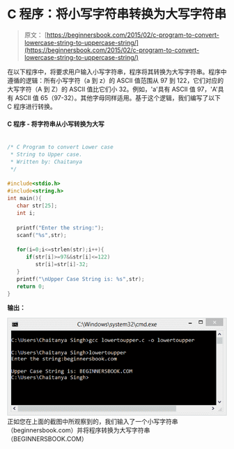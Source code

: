# C 程序：将小写字符串转换为大写字符串

> 原文： [https://beginnersbook.com/2015/02/c-program-to-convert-lowercase-string-to-uppercase-string/](https://beginnersbook.com/2015/02/c-program-to-convert-lowercase-string-to-uppercase-string/)

在以下程序中，将要求用户输入小写字符串，程序将其转换为大写字符串。程序中遵循的逻辑：所有小写字符（a 到 z）的 ASCII 值范围从 97 到 122，它们对应的大写字符（A 到 Z）的 ASCII 值比它们小 32。例如，'a'具有 ASCII 值 97，'A'具有 ASCII 值 65（97-32）。其他字母同样适用。基于这个逻辑，我们编写了以下 C 程序进行转换。

#### C 程序 - 将字符串从小写转换为大写

```c

/* C Program to convert Lower case
 * String to Upper case.
 * Written by: Chaitanya
 */

#include<stdio.h>
#include<string.h>
int main(){
   char str[25];
   int i;

   printf("Enter the string:");
   scanf("%s",str);

   for(i=0;i<=strlen(str);i++){
      if(str[i]>=97&&str[i]<=122)
         str[i]=str[i]-32;
   }
   printf("\nUpper Case String is: %s",str);
   return 0;
}
```

**输出：**

![lowercase_to_uppercase_output](img/ef7d3791b39fd546a1916939b1f84fe0.jpg)
正如您在上面的截图中所观察到的，我们输入了一个小写字符串（beginnersbook.com）并将程序转换为大写字符串（BEGINNERSBOOK.COM）